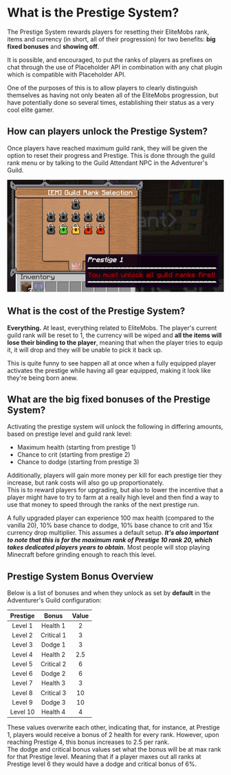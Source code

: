 # What is the Prestige System?

The Prestige System rewards players for resetting their EliteMobs rank, items and currency (in short, all of their progression) for two benefits: **big fixed bonuses** and **showing off**.

It is possible, and encouraged, to put the ranks of players as prefixes on chat through the use of Placeholder API in combination with any chat plugin which is compatible with Placeholder API.

One of the purposes of this is to allow players to clearly distinguish themselves as having not only beaten all of the EliteMobs progression, but have potentially done so several times, establishing their status as a very cool elite gamer.

## How can players unlock the Prestige System?

Once players have reached maximum guild rank, they will be given the option to reset their progress and Prestige. This is done through the guild rank menu or by talking to the Guild Attendant NPC in the Adventurer's Guild.

<div align="center">

![prestige_guild_rank.jpg](../../../img/wiki/prestige_guild_rank.jpg)

</div>

## What is the cost of the Prestige System?

**Everything.** At least, everything related to EliteMobs. The player's current guild rank will be reset to 1, the currency will be wiped and **all the items will lose their binding to the player**, meaning that when the player tries to equip it, it will drop and they will be unable to pick it back up.

This is quite funny to see happen all at once when a fully equipped player activates the prestige while having all gear equipped, making it look like they're being born anew.

## What are the big fixed bonuses of the Prestige System?

Activating the prestige system will unlock the following in differing amounts, based on prestige level and guild rank level:

- Maximum health (starting from prestige 1)
- Chance to crit (starting from prestige 2)
- Chance to dodge (starting from prestige 3)

Additionally, players will gain more money per kill for each prestige tier they increase, but rank costs will also go up proportionately. <br>This is to reward players for upgrading, but also to lower the incentive that a player might have to try to farm at a really high level and then find a way to use that money to speed through the ranks of the next prestige run.

A fully upgraded player can experience 100 max health (compared to the vanilla 20), 10% base chance to dodge, 10% base chance to crit and 15x currency drop multiplier. This assumes a default setup. ***It's also important to note that this is for the maximum rank of Prestige 10 rank 20, which takes dedicated players years to obtain.*** Most people will stop playing Minecraft before grinding enough to reach this level.

## Prestige System Bonus Overview
Below is a list of bonuses and when they unlock as set by **default** in the Adventurer's Guild configuration:

<div align="center">

| Prestige |   Bonus    | Value |
|:--------:|:----------:|:-----:|
| Level 1  |  Health 1  |   2   |
| Level 2  | Critical 1 |   3   | Actually 3
| Level 3  |  Dodge 1   |   3   | Actually 4
| Level 4  |  Health 2  |  2.5  |
| Level 5  | Critical 2 |   6   |
| Level 6  |  Dodge 2   |   6   |
| Level 7  |  Health 3  |   3   |
| Level 8  | Critical 3 |  10   |
| Level 9  |  Dodge 3   |  10   |
| Level 10 |  Health 4  |   4   |

</div>

These values overwrite each other, indicating that, for instance, at Prestige 1, players would receive a bonus of 2 health for every rank. However, upon reaching Prestige 4, this bonus increases to 2.5 per rank.
<br>The dodge and critical bonus values set what the bonus will be at max rank for that Prestige level. Meaning that if a player maxes out all ranks at Prestige level 6 they would have a dodge and critical bonus of 6%.